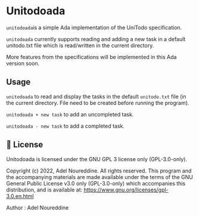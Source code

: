 # Unitodoada
`unitodoada`is a simple Ada implementation of the UniTodo specification.

`unitodoada` currently supports reading and adding a new task in a default unitodo.txt file which is read/written in the current directory.

More features from the specifications will be implemented in this Ada version soon.

## Usage
`unitodoada` to read and display the tasks in the default `unitodo.txt` file (in the current directory. File need to be created before running the program).

`unitodoada + new task` to add an uncompleted task.

`unitodoada - new task` to add a completed task.

## :newspaper: License

Unitodoada is licensed under the GNU GPL 3 license only (GPL-3.0-only).

Copyright (c) 2022, Adel Noureddine.
All rights reserved. This program and the accompanying materials are made available under the terms of the GNU General Public License v3.0 only (GPL-3.0-only) which accompanies this distribution, and is available at: https://www.gnu.org/licenses/gpl-3.0.en.html

Author : Adel Noureddine